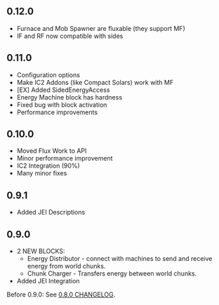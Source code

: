 ## 0.12.0
- Furnace and Mob Spawner are fluxable (they support MF)
- IF and RF now compatible with sides

## 0.11.0
- Configuration options
- Make IC2 Addons (like Compact Solars) work with MF
- [EX] Added SidedEnergyAccess
- Energy Machine block has hardness
- Fixed bug with block activation
- Performance improvements

## 0.10.0
- Moved Flux Work to API
- Minor performance improvement
- IC2 Integration (90%)
- Many minor fixes

## 0.9.1
- Added JEI Descriptions

## 0.9.0
- 2 NEW BLOCKS:
  - Energy Distributor - connect with machines to send and receive energy from world chunks.
  - Chunk Charger - Transfers energy between world chunks.
- Added JEI Integration

Before 0.9.0: See [0.8.0 CHANGELOG](https://github.com/Szewek/Minecraft-Flux/blob/0.8.0/CHANGELOG.md).